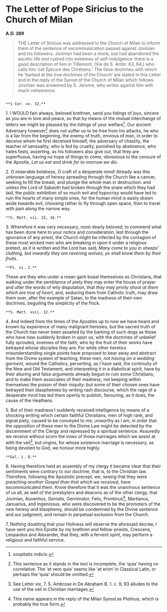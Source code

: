 # The Letter of Pope Siricius to the Church of Milan
**A.D. 389**

> THE Letter of Siricius was addressed to the Church of Milan to
> inform them of the sentence of excommunication passed against
> Jovinian and his followers. Jovinian had been a monk, but
> had abandoned the ascetic life and rushed into extremes of
> self-indulgence: there is a good description of him in Tillemont,
> (Vie de S. Ambr. 63, 64,) who calls him ‘cet Epicure des
> Chrétiens.’ The false doctrines with which he ‘barked at the
> true doctrines of the Church’ are stated in this Letter and
> in the reply of the Synod of the Church of Milan which follows.
> Jovinian was answered by S. Jerome, who writes against him with
> much vehemence.

```{centered} SIRICIUS TO THE CHURCH OF MILAN
```

```{margin}
**1 Cor. xv. 32.**
```

1\. I WOULD fain always, beloved brethren, send you tidings of
joys, sincere as you are in love and peace, so that by means
of the mutual interchange of letters we might be pleased by the
tidings of your welfare[^211]. Our ancient Adversary however[^212]
does not suffer us to be free from his attacks, he who is a
liar from the beginning, the enemy of truth, envious of man, in
order to deceive whom he first deceived himself, the adversary
of chastity, the teacher of sensuality, who is fed by cruelty,
punished by abstinence, who hates fasts, asserting, as his
followers also give out, that they are superfluous, having no
hope of things to come, obnoxious to the censure of the Apostle,
_Let us eat and drink for to-morrow we die_.

2\. O miserable boldness, O craft of a desperate mind! Already
was this unknown language of heresy spreading through the Church
like a cancer, seeking to fill the breast, and plunge the whole
man in destruction: and unless the Lord of Sabaoth had broken
through the snare which they had laid, the public exhibition
of so much evil and hypocrisy would have led to ruin the hearts
of many simple ones, for the human mind is easily drawn aside
towards evil, choosing rather to fly through open space, than to
travel with pain along the narrow way.

```{margin}
**S. Matt. vii. 15, 16.**
```

3\. Wherefore it was very necessary, most dearly beloved, to
commend what has been done here to your notice and consideration,
lest through the ignorance of any priest, the Church might
be infected by the contagion of these most wicked men who are
breaking in upon it under a religious pretext, as it is written
and the Lord has said, _Many come to you in sheeps’ clothing,
but inwardly they are ravening wolves; ye shall know them by
their fruits_.

```{margin}
**Ps. xi. 2.**
```

These are they who under a mean garb boast themselves as
Christians, that walking under the semblance of piety they
may enter the house of prayer and utter the words of wily
disputation, _that they may privily shoot at them which are
true of heart_, and, seducing them from Catholic truth, may draw
them over, after the example of Satan, to the madness of their
own doctrines, beguiling the simplicity of the flock.

```{margin}
**S. Matt. xxii. 12.**
```

4\. And indeed from the times of the Apostles up to now we have
heard and known by experience of many malignant heresies, but
the sacred truth of the Church has never been assailed by the
barking of such dogs as those who have now suddenly broken
in upon us, with the doctrines of unbelief fully sprouted,
enemies of the faith; who by the fruit of their works have
betrayed whose disciples they are. For while other heretics
misunderstanding single points have proposed to bear away and
abstract from the Divine system of teaching, these men, _not
having on a wedding garment_, wound the Catholics, perverting,
as I have said, the continuity of the New and Old Testament, and
interpreting it in a diabolical spirit, have by their alluring
and false arguments already begun to ruin some Christians, and
to make them associates of their madness, not keeping within
themselves the poison of their iniquity: but some of their
chosen ones have betrayed their blasphemies by writing rash
discourse, which the rage of a desperate mind has led them
openly to publish, favouring, as it does, the cause of the
Heathens.

5\. But of their madness I suddenly received intelligence by
means of a shocking writing which certain faithful Christians,
men of high rank, and signal piety, caused to be conveyed to
me, unworthy as I am, in order that the opposition of these
men to the Divine Law might be detected by the discernment of
the Clergy and repressed by a spiritual sentence. Assuredly
we receive without scorn the vows of those marriages which we
assist at with the veil[^213], but virgins, for whose existence
marriage is necessary, as being devoted to God, we honour more
highly.

```{margin}
**Gal. i. 8.**
```

6\. Having therefore held an assembly of my clergy it became
clear that their sentiments were contrary to our doctrine, that
is, to the Christian law. Therefore, following the Apostolic
precept, we, seeing that they were _preaching another Gospel
than that which we received_, have excommunicated them. Know
therefore that it was the unanimous sentence of us all, as
well of the presbyters and deacons as of the other clergy, that
Jovinian, Auxentius, Genialis, Germinator, Felix, Prontinus[^214],
Martianus, Januarius, and Ingeniosus, who were discovered to
be the promoters of the new heresy and blasphemy, should be
condemned by the Divine sentence and our judgment, and remain
in perpetual exclusion from the Church.

7\. Nothing doubting that your Holiness will observe the
aforesaid decree, I have sent you this Epistle by my brethren
and fellow-priests, Crescens, Leopardus and Alexander, that
they, with a fervent spirit, may perform a religious and faithful
service.

[^211]: sospitatis indicio.

[^212]: This sentence as it stands in the text is incomplete, the
    ‘quia’ having no correlative. The ‘at vero quia’ seems
    like ‘at enim’ in Classical Latin, or perhaps the ‘quia’
    should be omitted.

[^213]: See Letter xix, 7. S. Ambrose in De Abraham B. 1. c. 9, 93
    alludes to the use of the veil in Christian marriages.

[^214]: This name appears in the reply of the Milan Synod as
    Plotinus, which is probably the true form.
